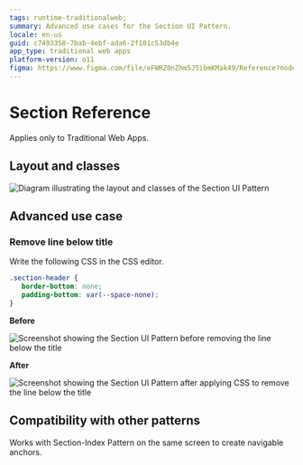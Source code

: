 ```yaml
---
tags: runtime-traditionalweb; 
summary: Advanced use cases for the Section UI Pattern.
locale: en-us
guid: c7493358-7bab-4ebf-ada6-2f101c53db4e
app_type: traditional web apps
platform-version: o11
figma: https://www.figma.com/file/eFWRZ0nZhm5J5ibmKMak49/Reference?node-id=615:564
---
```


# Section Reference

<div class="info" markdown="1">

Applies only to Traditional Web Apps.

</div>

## Layout and classes

![Diagram illustrating the layout and classes of the Section UI Pattern](images/section-2-diag.png "Section Layout Diagram")

## Advanced use case

### Remove line below title

Write the following CSS in the CSS editor.

 ```css
.section-header {
    border-bottom: none;
    padding-bottom: var(--space-none);
}
```

**Before**

![Screenshot showing the Section UI Pattern before removing the line below the title](images/section-3.png "Section Before CSS Changes")

**After**

![Screenshot showing the Section UI Pattern after applying CSS to remove the line below the title](images/section-4.png "Section After CSS Changes")

## Compatibility with other patterns

Works with Section-Index Pattern on the same screen to create navigable anchors.
